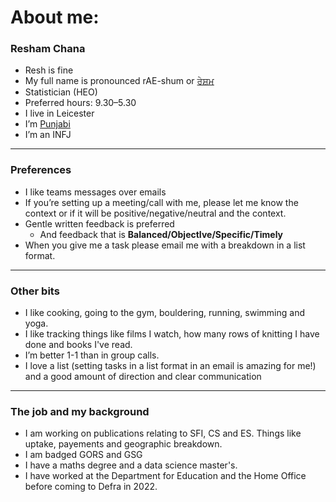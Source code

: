 # About me:

### Resham Chana
- Resh is fine
- My full name is pronounced rAE-shum or [ਰੇਸ਼ਮ](https://www.discoversikhism.com/punjabi/punjabi_gurmukhi_alphabet.html)
- Statistician (HEO)
- Preferred hours: 9.30–5.30
- I live in Leicester
- I’m [Punjabi](https://en.wikipedia.org/wiki/Punjabis)
- I’m an INFJ

---

### Preferences
- I like teams messages over emails
- If you’re setting up a meeting/call with me, please let me know the context or if it will be positive/negative/neutral and the context.
- Gentle written feedback is preferred
    - And feedback that is **Balanced/ObjectIve/Specific/Timely**
- When you give me a task please email me with a breakdown in a list format.

---

### Other bits
- I like cooking, going to the gym, bouldering, running, swimming and yoga.
- I like tracking things like films I watch, how many rows of knitting I have done and books I've read.
- I’m better 1-1 than in group calls.
- I love a list (setting tasks in a list format in an email is amazing for me!) and a good amount of direction and clear communication

---

### The job and my background
- I am working on publications relating to SFI, CS and ES. Things like uptake, payements and geographic breakdown. 
- I am badged GORS and GSG
- I have a maths degree and a data science master's.
- I have worked at the Department for Education and the Home Office before coming to Defra in 2022.
